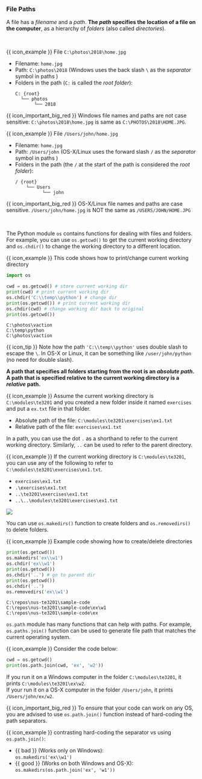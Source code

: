 ### File Paths

A file has a _filename_ and a _path_. **The _path_ specifies the location of a file on the computer**, as a hierarchy of _folders_ (also called _directories_).

<box>

<tabs> 
  <tab header="Windows">

{{ icon_example }} File `C:\photos\2018\home.jpg`

* Filename: `home.jpg`
* Path: `C:\photos\2018` (Windows uses the back slash `\` as the _separator_ symbol in paths )
* Folders in the path (`C:` is called the _root folder_): 
  ```
  C: {root}
    └── photos
         └── 2018
  ```
  
{{ icon_important_big_red }} Windows file names and paths are not case sensitive: `C:\photos\2018\home.jpg` is same as `C:\PHOTOS\2018\HOME.JPG`.
  </tab>
  <tab header="OS-X/Linux">

{{ icon_example }} File `/Users/john/home.jpg`

* Filename: `home.jpg`
* Path: `/Users/john` (OS-X/Linux uses the forward slash `/` as the _separator_ symbol in paths )
* Folders in the path (the `/` at the start of the path is considered the _root folder_): 
  ```
  / {root}
      └── Users
            └── john
  ```
{{ icon_important_big_red }} OS-X/Linux file names and paths are case sensitive. `/Users/john/home.jpg` is NOT the same as `/USERS/JOHN/HOME.JPG`

  </tab>
</tabs>

</box>

The Python module `os` contains functions for dealing with files and folders. For example, you can use `os.getcwd()` to get the <tooltip content="A program has a _working directory_ at any time; it can change over time">current working directory</tooltip> and `os.chdir()` to change the working directory to a different location.

<tip-box> 

{{ icon_example }} This code shows how to print/change current working directory

<include src="inputOutput.md" boilerplate>
<span id="input">

```python
import os

cwd = os.getcwd() # store current working dir
print(cwd) # print current working dir
os.chdir('C:\\temp\\python') # change dir
print(os.getcwd()) # print current working dir
os.chdir(cwd) # change working dir back to original
print(os.getcwd())
```
</span>
<span id="output">

```
C:\photos\vaction
C:\temp\python
C:\photos\vaction
```
</span>
</include>

{{ icon_tip }} Note how the path `'C:\\temp\\python'` uses double slash to <trigger trigger="click" for="modal:filePaths-stringsEscape">escape</trigger> the `\`. In OS-X or Linux, it can be something like `/user/john/python` (no need for double slash).

<modal large header="**Escape Sequences** %%(extrat from Strings → String Literals)%%" id="modal:filePaths-stringsEscape">
  <include src="../strings-literals\text.md#strings-escape"/>
</modal>

</tip-box>

**A path that specifies all folders starting from the root is an _absolute path_. A path that is specified relative to the current working directory is a _relative_ path.**

<box>

{{ icon_example }} Assume the current working directory is `C:\modules\te3201` and you created a new folder inside it named `exercises` and put a `ex.txt` file in that folder.

* Absolute path of the file: `C:\modules\te3201\exercises\ex1.txt`
* Relative path of the file: `exercises\ex1.txt`

</box>

In a path, you can use the  dot `.` as a shorthand to refer to the current working directory. Similarly, `..` can be used to refer to the parent directory. 


<box>

{{ icon_example }} If the current working directory is `C:\modules\te3201`, you can use any of the following to refer to `C:\modules\te3201\exercises\ex1.txt`.
* `exercises\ex1.txt`
* `.\exercises\ex1.txt`
* `..\te3201\exercises\ex1.txt`
* `..\..\modules\te3201\exercises\ex1.txt`

<panel type="seamless" header="%%another example%%">

![](https://automatetheboringstuff.com/images/000032.jpg)
</panel>

</box>

You can use `os.makedirs()` function to create folders and `os.removedirs()` to delete folders.

<box>

{{ icon_example }} Example code showing how to create/delete directories

<include src="inputOutput.md" boilerplate>
<span id="input">

```python
print(os.getcwd())
os.makedirs('ex\\w1')
os.chdir('ex\\w1')
print(os.getcwd())
os.chdir('..') # go to parent dir
print(os.getcwd())
os.chdir('..')
os.removedirs('ex\\w1')
```
</span>
<span id="output">

```
C:\repos\nus-te3201\sample-code
C:\repos\nus-te3201\sample-code\ex\w1
C:\repos\nus-te3201\sample-code\ex
```
</span>
</include>

</box>

`os.path` module has many functions that can help with paths. For example, `os.paths.join()` function can be used to generate file path that matches the current operating system.

<box>

{{ icon_example }} Consider the code below:

```python
cwd = os.getcwd()
print(os.path.join(cwd, 'ex', 'w2'))
```

If you run it on a Windows computer in the folder `C:\modules\te3201`, it prints `C:\modules\te3201\ex\w2`.<br>
If your run it on a OS-X computer in the folder `/Users/john`, it prints `/Users/john/ex/w2`.

</box>

{{ icon_important_big_red }} To ensure that your code can work on any OS, you are advised to use `os.path.join()` function instead of hard-coding the <tooltip content="i.e., `\\` on Windows and `/` on OS-X/Linux">path separators</tooltip>.

<box>

{{ icon_example }} contrasting hard-coding the separator vs using `os.path.join()`:

* {{ bad }} (Works only on Windows):<br>
  `os.makedirs('ex\\w1')`
* {{ good }} (Works on both Windows and OS-X):<br>
  `os.makedirs(os.path.join('ex', 'w1'))`

</box>

<include src="exercisePanel.md" boilerplate var-title="Create Directory" var-file="e-createDir.md" />